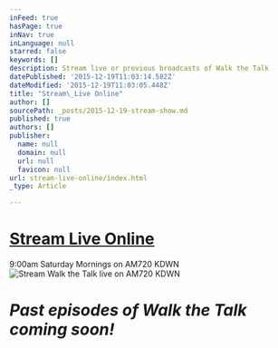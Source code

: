 ```yaml
---
inFeed: true
hasPage: true
inNav: true
inLanguage: null
starred: false
keywords: []
description: Stream live or previous broadcasts of Walk the Talk
datePublished: '2015-12-19T11:03:14.582Z'
dateModified: '2015-12-19T11:03:05.448Z'
title: "Stream\_Live Online"
author: []
sourcePath: _posts/2015-12-19-stream-show.md
published: true
authors: []
publisher:
  name: null
  domain: null
  url: null
  favicon: null
url: stream-live-online/index.html
_type: Article

---
```

# [Stream Live Online][0]

9:00am Saturday Mornings on AM720 KDWN
![Stream Walk the Talk live on AM720 KDWN](https://s3-us-west-2.amazonaws.com/the-grid-img/p/cb64e67cb56200f8d6033da00ca12a4955c3a476.png)

# **_Past episodes of Walk the Talk coming soon!_**

[0]: http://kdwn.com/listen-live/
